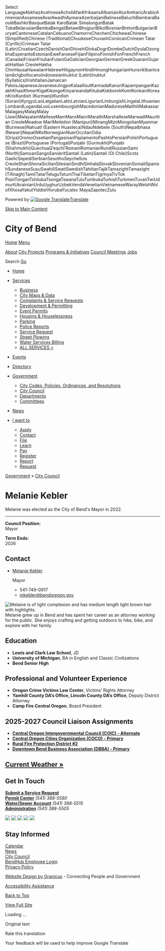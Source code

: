 Select LanguageAbkhazAcehneseAcholiAfarAfrikaansAlbanianAlurAmharicArabicArmenianAssameseAvarAwadhiAymaraAzerbaijaniBalineseBaluchiBambaraBaouléBashkirBasqueBatak KaroBatak SimalungunBatak TobaBelarusianBembaBengaliBetawiBhojpuriBikolBosnianBretonBulgarianBuryatCantoneseCatalanCebuanoChamorroChechenChichewaChinese (Simplified)Chinese (Traditional)ChuukeseChuvashCorsicanCrimean Tatar (Cyrillic)Crimean Tatar (Latin)CroatianCzechDanishDariDhivehiDinkaDogriDombeDutchDyulaDzongkhaEsperantoEstonianEweFaroeseFijianFilipinoFinnishFonFrenchFrench (Canada)FrisianFriulianFulaniGaGalicianGeorgianGermanGreekGuaraniGujaratiHaitian CreoleHakha ChinHausaHawaiianHebrewHiligaynonHindiHmongHungarianHunsrikIbanIcelandicIgboIlocanoIndonesianInuktut (Latin)Inuktut (Syllabics)IrishItalianJamaican PatoisJapaneseJavaneseJingpoKalaallisutKannadaKanuriKapampanganKazakhKhasiKhmerKigaKikongoKinyarwandaKitubaKokborokKomiKonkaniKoreanKrioKurdish (Kurmanji)Kurdish (Sorani)KyrgyzLaoLatgalianLatinLatvianLigurianLimburgishLingalaLithuanianLombardLugandaLuoLuxembourgishMacedonianMadureseMaithiliMakassarMalagasyMalayMalay (Jawi)MalayalamMalteseMamManxMaoriMarathiMarshalleseMarwadiMauritian CreoleMeadow MariMeiteilon (Manipuri)MinangMizoMongolianMyanmar (Burmese)Nahuatl (Eastern Huasteca)NdauNdebele (South)Nepalbhasa (Newari)NepaliNKoNorwegianNuerOccitanOdia (Oriya)OromoOssetianPangasinanPapiamentoPashtoPersianPolishPortuguese (Brazil)Portuguese (Portugal)Punjabi (Gurmukhi)Punjabi (Shahmukhi)QuechuaQʼeqchiʼRomaniRomanianRundiRussianSami (North)SamoanSangoSanskritSantali (Latin)Santali (Ol Chiki)Scots GaelicSepediSerbianSesothoSeychellois CreoleShanShonaSicilianSilesianSindhiSinhalaSlovakSlovenianSomaliSpanishSundaneseSusuSwahiliSwatiSwedishTahitianTajikTamazightTamazight (Tifinagh)TamilTatarTeluguTetumThaiTibetanTigrinyaTivTok PisinTonganTshilubaTsongaTswanaTuluTumbukaTurkishTurkmenTuvanTwiUdmurtUkrainianUrduUyghurUzbekVendaVenetianVietnameseWarayWelshWolofXhosaYakutYiddishYorubaYucatec MayaZapotecZulu

Powered by [![Google Translate](https://www.gstatic.com/images/branding/googlelogo/1x/googlelogo_color_42x16dp.png)Translate](https://translate.google.com)

[Skip to Main Content](https://www.bendoregon.gov/government/city-council/melanie-kebler/)

# City of Bend

[Home](https://www.bendoregon.gov/home) [Menu](https:void%280%29;)

[About](https://www.bendoregon.gov/services/about) [City Projects](https://www.bendoregon.gov/services/city-projects) [Programs &amp; Initiatives](https://www.bendoregon.gov/services/programs-and-initiatives) [Council Meetings](https://www.bendoregon.gov/government/city-council/city-council-meeting-agendas-video) [Jobs](https://www.governmentjobs.com/careers/bend)

Search [Go](https:void%280%29;)

- [Home](https://www.bendoregon.gov/home "Click to open Home")
- [Services](https://www.bendoregon.gov/services "Click to open Services")
  
  - [Business](https://www.bendoregon.gov/services/business "Doing Business in Bend")
  - [City Maps &amp; Data](https://www.bendoregon.gov/services/city-maps "City Maps")
  - [Complaints &amp; Service Requests](https://www.bendoregon.gov/services/complaints-and-service-requests "Complaints and Service Requests")
  
  <!--THE END-->
  
  - [Development &amp; Permitting](https://www.bendoregon.gov/services/development-permitting "Click to open Development & Permitting")
  - [Event Permits](https://www.bendoregon.gov/services/event-permits "Permitting for Events")
  - [Housing &amp; Houselessness](https://www.bendoregon.gov/services/affordable-housing "Click to open Housing & Houselessness")
  
  <!--THE END-->
  
  - [Parking](https://www.bendoregon.gov/services/parking "Parking In Bend")
  - [Police Reports](https://www.bendoregon.gov/services/police-reports "Click to open Police Reports")
  - [Service Request](https://www.bendoregon.gov/services/service-request "Click to open Service Request")
  
  <!--THE END-->
  
  - [Street Plowing](https://www.bendoregon.gov/services/street-plowing "Click to open Street Plowing")
  - [Water Services Billing](https://www.bendoregon.gov/services/water-services-billing "Click to open Water Services Billing")
  - [ALL SERVICES &gt;](https://www.bendoregon.gov/services/all-services "All Services")
- [Events](https://www.bendoregon.gov/events "Meetings and Events Calendar")
- [Directory](https://www.bendoregon.gov/directory "Click to open Directory")
- [Government](https://www.bendoregon.gov/government "Click to open Government")
  
  - [City Codes, Policies, Ordinances, and Resolutions](https://www.bendoregon.gov/government/city-codes-policies-ordinances-and-resolutions "Click to open City Codes, Policies, Ordinances, and Resolutions")
  
  <!--THE END-->
  
  - [City Council](https://www.bendoregon.gov/government/city-council "Click to open City Council")
  
  <!--THE END-->
  
  - [Departments](https://www.bendoregon.gov/government/departments "Click to open Departments")
  
  <!--THE END-->
  
  - [Committees](https://www.bendoregon.gov/government/committees "Committees, Boards & Commissions")
- [News](https://www.bendoregon.gov/news "News from the City of Bend")
- [I want to](https://www.bendoregon.gov/i-want-to "Click to open I want to")
  
  - [Apply](https://www.bendoregon.gov/i-want-to/apply "Click to open Apply")
  - [Contact](https://www.bendoregon.gov/i-want-to/contact "Click to open Contact")
  
  <!--THE END-->
  
  - [File](https://www.bendoregon.gov/i-want-to/file "Click to open File")
  - [Learn](https://www.bendoregon.gov/i-want-to/learn "Click to open Learn")
  
  <!--THE END-->
  
  - [Pay](https://www.bendoregon.gov/i-want-to/pay "Click to open Pay")
  - [Register](https://www.bendoregon.gov/i-want-to/register "Click to open Register")
  
  <!--THE END-->
  
  - [Report](https://www.bendoregon.gov/i-want-to/report "Click to open Report")
  - [Request](https://www.bendoregon.gov/i-want-to/request "Click to open Request")

[Government](https://www.bendoregon.gov/government) » [City Council](https://www.bendoregon.gov/government/city-council)

# Melanie Kebler

Melanie was elected as the City of Bend's Mayor in 2022.

* * *

**Council Position:**  
Mayor

**Term Ends:**  
2026

## Contact

- [Melanie Kebler](https://www.bendoregon.gov/Home/Components/StaffDirectory/StaffDirectory/383/36?backlist=%2Fgovernment%2Fcity-council%2Fmelanie-kebler)
  
  Mayor
  
  - 541-749-0917
  - [mkebler@bendoregon.gov](https:void%280%29; "Click to send message to this staff member")

![Melaine is of light complexion and has medium length light brown hair with highlights.](https://www.bendoregon.gov/home/showpublishedimage/17578/638720963974670000)Melanie grew up in Bend and has spent her career as an attorney working for the public. She enjoys crafting and getting outdoors to hike, bike, and explore with her family.

## Education

- **Lewis and Clark Law School**, JD
- **University of Michigan**, BA in English and Classic Civilizations
- **Bend Senior High**

## Professional and Volunteer Experience

- **Oregon Crime Victims Law Center**, Victims’ Rights Attorney
- **Yamhill County DA’s Office, Lincoln County DA’s Office**, Deputy District Attorney
- **Camp Fire Central Oregon**, Board President

## 2025-2027 Council Liaison Assignments

- [**Central Oregon Intergovernmental Council (COIC) - Alternate**](https://www.coic.org)
- [**Central Oregon Cities Organization (COCO) - Primary**](https://www.redmondoregon.gov/government/coco-central-oregon-cities-organization)
- [**Rural Fire Protection District #2**](https://dcrfpd2.com)
- [**Downtown Bend Business Association (DBBA) - Primary**](https://www.downtownbend.org)

## [Current Weather »](https://www.yahoo.com/news/weather/united-states/oregon/bend-2362495)

## Get In Touch

[**Submit a Service Request**](https://www.bendoregon.gov/services/bend-works)  
[**Permit Center**](https://www.bendoregon.gov/government/departments/community-development/online-permit-center) *(541) 388-5580*  
[**Water/Sewer Account**](https://www.bendoregon.gov/services/utility-billing) *(541) 388-5515*  
[**Administration**](https://www.bendoregon.gov/government/departments/city-manager-s-office) *(541) 388-5505*

![](https://www.bendoregon.gov/home/showpublishedimage/5351/636536006746370000) ![](https://www.bendoregon.gov/home/showpublishedimage/5353/636536006768870000) ![](https://www.bendoregon.gov/home/showpublishedimage/14878/638344492394170000) ![](https://www.bendoregon.gov/home/showpublishedimage/6814/636663857634470000) ![](https://www.bendoregon.gov/home/showpublishedimage/5357/636536006796230000)

## Stay Informed

[Calendar](https://www.bendoregon.gov/events)  
[News](https://www.bendoregon.gov/news)  
[City Council](https://www.bendoregon.gov/government/city-council)  
[BendHub Employee Login](https://bendoregon.sharepoint.com)  
[Privacy Policy](https://www.bendoregon.gov/services/privacy-policy)

[Website Design by Granicus](https://granicus.com/government-website-design?utm_source=customer&utm_medium=footer&utm_campaign=govAccesswebsite) - Connecting People and Government

[Accessibility Assistance](https://www.bendoregon.gov/accessibility)

[Back to Top](https://www.bendoregon.gov/government/city-council/melanie-kebler)

[View Full Site](https:void%280%29;)

Loading ...

Original text

Rate this translation

Your feedback will be used to help improve Google Translate